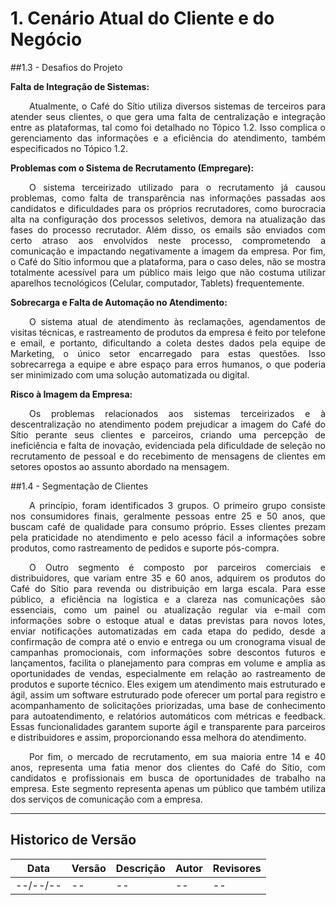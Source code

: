 # 1. Cenário Atual do Cliente e do Negócio

##1.3 - Desafios do Projeto

 **Falta de Integração de Sistemas:**
<div style="text-align: justify;">
    <p style="text-indent: 30px;">
        Atualmente, o Café do Sítio utiliza diversos sistemas de terceiros para atender seus clientes, o que gera uma falta de centralização e integração entre as plataformas, tal como foi detalhado no Tópico 1.2. Isso complica o gerenciamento das informações e a eficiência do atendimento, também especificados no Tópico 1.2.
    </p>
</div>

**Problemas com o Sistema de Recrutamento (Empregare):**
<div style="text-align: justify;">
    <p style="text-indent: 30px;">
    O sistema terceirizado utilizado para o recrutamento já causou problemas, como falta de transparência nas informações passadas aos candidatos e dificuldades para os próprios recrutadores, como burocracia alta na configuração dos processos seletivos, demora na atualização das fases do processo recrutador. Além disso, os emails são enviados com certo atraso aos envolvidos neste processo, comprometendo a comunicação e impactando negativamente a imagem da empresa. Por fim, o Café do Sítio informou que a plataforma, para o caso deles, não se mostra totalmente acessível para um público mais leigo que não costuma utilizar aparelhos tecnológicos (Celular, computador, Tablets) frequentemente.
    </p>
</div>


**Sobrecarga e Falta de Automação no Atendimento:** 
<div style="text-align: justify;">
    <p style="text-indent: 30px;">
    O sistema atual de   atendimento às reclamações, agendamentos de visitas técnicas, e rastreamento de produtos da empresa é feito por telefone e email, e portanto, dificultando a coleta destes dados pela equipe de Marketing, o único setor encarregado para estas questões. Isso sobrecarrega a equipe e abre espaço para erros humanos, o que poderia ser minimizado com uma solução automatizada ou digital.
    </p>
</div>


**Risco à Imagem da Empresa:**
<div style="text-align: justify;">
    <p style="text-indent: 30px;">
    Os problemas relacionados aos sistemas terceirizados e à descentralização no atendimento podem prejudicar a imagem do Café do Sítio perante seus clientes e parceiros, criando uma percepção de ineficiência e falta de inovação, evidenciada pela dificuldade de seleção no recrutamento de pessoal e do recebimento de mensagens de clientes em setores opostos ao assunto abordado na mensagem.
    </p>
</div>

##1.4 - Segmentação de Clientes
<div style="text-align: justify;">
    <p style="text-indent: 30px;">
        A princípio, foram identificados 3 grupos. O primeiro grupo consiste nos consumidores finais, geralmente pessoas entre 25 e 50 anos, que buscam café de qualidade para consumo próprio. Esses clientes prezam pela praticidade no atendimento e pelo acesso fácil a informações sobre produtos, como rastreamento de pedidos e suporte pós-compra.
    </p>
    <p style="text-indent: 30px;">
        O Outro segmento é composto por parceiros comerciais e distribuidores, que variam entre 35 e 60 anos, adquirem os produtos do Café do Sítio para revenda ou distribuição em larga escala. Para esse público, a eficiência na logística e a clareza nas comunicações são essenciais, como um painel ou atualização regular via e-mail com informações sobre o estoque atual e datas previstas para novos lotes, enviar notificações automatizadas em cada etapa do pedido, desde a confirmação de compra até o envio e entrega ou um cronograma visual de campanhas promocionais, com informações sobre descontos futuros e lançamentos, facilita o planejamento para compras em volume e amplia as oportunidades de vendas, especialmente em relação ao rastreamento de produtos e suporte técnico. Eles exigem um atendimento mais estruturado e ágil, assim um software estruturado pode oferecer um portal para registro e acompanhamento de solicitações priorizadas, uma base de conhecimento para autoatendimento, e relatórios automáticos com métricas e feedback. Essas funcionalidades garantem suporte ágil e transparente para parceiros e distribuidores e assim, proporcionando essa melhora do atendimento.
    </p>
    <p style="text-indent: 30px;">
        Por fim, o mercado de recrutamento, em sua maioria entre 14 e 40 anos, representa uma fatia menor dos clientes do Café do Sítio, com candidatos e profissionais em busca de oportunidades de trabalho na empresa. Este segmento representa apenas um público que também utiliza dos serviços de comunicação com a empresa.
    </p>
</div>

---

## Historico de Versão
Data     | Versão | Descrição | Autor | Revisores 
-------- | ------ | --------- | ----- | ---------
--/--/-- | -- | -- | -- | --